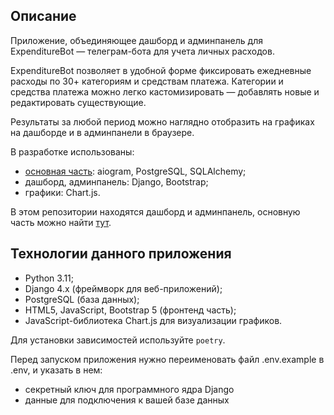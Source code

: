 ## Описание
Приложение, объединяющее дашборд и админпанель для ExpenditureBot — телеграм-бота для учета личных расходов. 

ExpenditureBot позволяет в удобной форме фиксировать ежедневные расходы по 30+ категориям и средствам платежа. Категории и средства платежа можно легко кастомизировать — добавлять новые и редактировать существующие.

Результаты за любой период можно наглядно отобразить на графиках на дашборде и в админпанели в браузере.

В разработке использованы:
* [основная часть](https://github.com/eucle/finbot): aiogram, PostgreSQL, SQLAlchemy;
* дашборд, админпанель: Django, Bootstrap;
* графики: Chart.js.

В этом репозитории находятся дашборд и админпанель, основную часть можно найти [тут](https://github.com/eucle/finbot).

## Технологии данного приложения
* Python 3.11;
* Django 4.x (фреймворк для веб-приложений);
* PostgreSQL (база данных);
* HTML5, JavaScript, Bootstrap 5 (фронтенд часть);
* JavaScript-библиотека Chart.js для визуализации графиков.

Для установки зависимостей используйте `poetry`.

Перед запуском приложения нужно переименовать файл .env.example в .env, и указать в нем:
* секретный ключ для программного ядра Django
* данные для подключения к вашей базе данных
